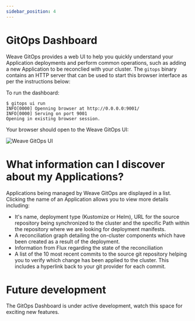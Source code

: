 ```yaml
---
sidebar_position: 4
---
```


# GitOps Dashboard

Weave GitOps provides a web UI to help you quickly understand your Application deployments and perform common operations, such as adding a new Application to be reconclied with your cluster. The `gitops` binary contains an HTTP server that can be used to start this browser interface as per the instructions below:

To run the dashboard:

```shell
$ gitops ui run
INFO[0000] Openning browser at http://0.0.0.0:9001/
INFO[0000] Serving on port 9001
Opening in existing browser session.
```

Your browser should open to the Weave GitOps UI:

![Weave GitOps UI](/img/wego_ui.png)

# What information can I discover about my Applications?

Applications being managed by Weave GitOps are displayed in a list. Clicking the name of an Application allows you to view more details including:
- It's name, deployment type (Kustomize or Helm), URL for the source repository being synchronized to the cluster and the specific Path within the repository where we are looking for deployment manifests.
- A reconciliation graph detailing the on-cluster components which have been created as a result of the deployment.
- Information from Flux regarding the state of the reconciliation
- A list of the 10 most recent commits to the source git repository helping you to verify which change has been applied to the cluster. This includes a hyperlink back to your git provider for each commit.

# Future development
The GitOps Dashboard is under active development, watch this space for exciting new features.
